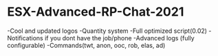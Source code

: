 # ESX-Advanced-RP-Chat-2021
-Cool and updated logos -Quantity system -Full optimized script(0.02) -Notifications if you dont have the job/phone -Advanced logs (fully configurable) -Commands(twt, anon, ooc, rob, elas, ad)
